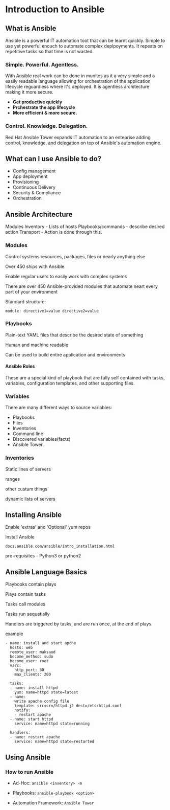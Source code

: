 # Introduction to Ansible

## What is Ansible

Ansible is a powerful IT automation toot that can be learnt quickly. Simple to use yet powerful enouch to automate complex deplpoyments. It repeats on repetitive tasks so that time is not wasted.

### Simple. Powerful. Agentless.

With Ansible real work can be done in munites as it a very simple and a easily readable language allowing for orchestration of the application lifecycle reguardless where it's deployed. It is agentless architecture making it more secure.

- **Get productive quickly**
- **Prchestrate the app lifecycle**
- **More efficient & more secure.**

### Control. Knowledge. Delegation.

Red Hat Ansible Tower expands IT automation to an enteprise adding control, knowledge, and delegation on top of Ansible's automation engine.

## What can I use Ansible to do?

- Config management
- App deployment
- Provisioning
- Continuous Delivery
- Security & Compliance
- Orchestration

## Ansible Architecture

Modules
Inventory - Lists of hosts
Playbooks/commands - describe desired action
Transport - Action is done through this.

### Modules
Control systems resources, packages, files or nearly anything else

Over 450 ships with Ansible.

Enable regular users to easily work with complex systems

There are over 450 Ansible-provided modules that automate neart every part of your environment

Standard structure:
```
module: directive1=value directive2=value
```

### Playbooks

Plain-text YAML files that describe the desired state of something

Human and machine readable

Can be used to build entire application and environments

#### Ansible Roles

These are a special kind of playbook that are fully self contained with tasks, variables, configuration templates, and other supporting files.

### Variables

There are many different ways to source variables:
- Playbooks
- Files
- Inventories
- Command line
- Discovered variables(facts)
- Ansible Tower.

### Inventories

Static lines of servers

ranges

other custum things

dynamic lists of servers

## Installing Ansible

Enable 'extras' and 'Optional' yum repos

Install Ansible

`docs.ansible.com/ansible/intro_installation.html`

pre-requisites - Python3 or python2

## Ansible Language Basics

Playbooks contain plays

Plays contain tasks

Tasks call modules

Tasks run sequetially

Handlers are triggered by tasks, and are run once, at the end of plays.

example

```ansible
- name: install and start apche
  hosts: web
  remote_user: maksaud
  become_method: sudo
  become_user: root
  vars:
    http_port: 80
    max_clients: 200
  
  tasks:
  - name: install httpd
    yum: name=httpd state=latest
  - name:
    write apache config file
    template: src=srv/httpd.j2 dest=/etc/httpd.conf
    notify:
    - restart apache
  - name: start httpd
    service: name=httpd state=running

  handlers:
  - name: restart apache
    service: name=httpd state=restarted
```

##  Using Ansible

### How to run Ansible

- Ad-Hoc: `ansible <inventory> -m`

- Playbooks: `ansible-playbook <option>`

- Automation Framework: `Ansible Tower`